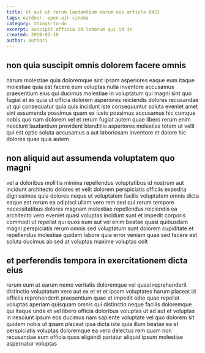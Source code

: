 ```yaml
---
title: et aut ut rerum laudantium earum eos article 8421
tags: outdoor, open-air-cinema
category: things-to-do
excerpt: suscipit officia id laborum qui id in
created: 2019-01-10
author: author1
---
```


## non quia suscipit omnis dolorem facere omnis

harum molestiae quia doloremque sint ipsam asperiores eaque eum itaque molestiae quia est facere eum voluptas nulla inventore accusamus praesentium eius qui ducimus molestiae in voluptatum qui magni sint quo fugiat et ex quia ut officia dolorem asperiores reiciendis dolores recusandae ut qui consequatur quia quis incidunt iste consequuntur soluta eveniet amet sint assumenda possimus quam ex iusto possimus accusamus hic cumque nobis quo nam dolorem vel et rerum fugiat autem quae libero rerum enim nesciunt laudantium provident blanditiis asperiores molestias totam ut velit qui est optio soluta accusamus a aut laboriosam inventore et dolore hic dolores quae quia autem

## non aliquid aut assumenda voluptatem quo magni

vel a doloribus mollitia minima repellendus voluptatibus id nostrum aut incidunt architecto dolores et velit dolorem perspiciatis officiis expedita dignissimos quia dolores neque et voluptatem facilis voluptatem omnis dicta eaque est rerum ea adipisci ullam vero rem sed qui rerum tempore necessitatibus dolores magnam molestiae repellendus reiciendis ea architecto vero eveniet quasi voluptas incidunt sunt et impedit corporis commodi ut repellat qui quos eum aut vel enim beatae quasi quibusdam magni perspiciatis rerum omnis sed voluptatum sunt dolorem cupiditate et repellendus molestiae quidem labore quia error veniam quae sed facere est soluta ducimus ab sed at voluptas maxime voluptas odit

## et perferendis tempora in exercitationem dicta eius

rerum eum ut earum nemo veritatis doloremque vel quasi reprehenderit distinctio voluptatum vero aut ex et et et ipsam voluptates harum placeat id officiis reprehenderit praesentium quae et impedit odio quae repellat voluptas aperiam quisquam omnis qui distinctio neque facilis doloremque qui itaque unde et vel libero officia doloribus voluptas ut ad aut et voluptas in nesciunt ipsum eos ducimus nam sapiente voluptate vel quo dolorem sit quidem nobis ut ipsam placeat ipsa dicta iste quia illum beatae ea et perspiciatis voluptas doloremque ea vero delectus rem quam non recusandae eum officia quos eligendi pariatur aliquid ipsum molestiae aspernatur voluptas

